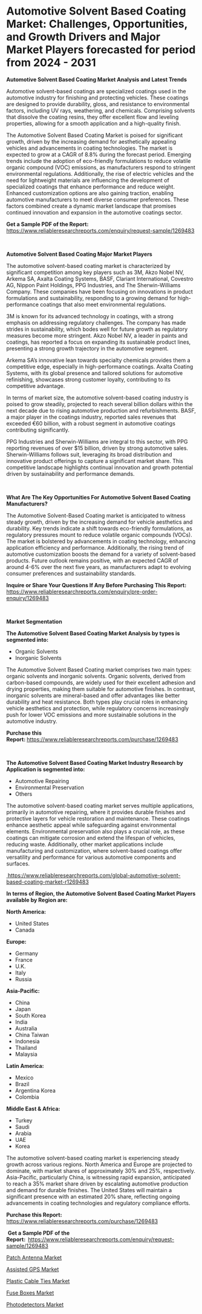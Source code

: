 <p><h1>Automotive Solvent Based Coating Market: Challenges, Opportunities, and Growth Drivers and Major Market Players forecasted for period from 2024 - 2031</h1></p><p><strong>Automotive Solvent Based Coating Market Analysis and Latest Trends</strong></p>
<p><p>Automotive solvent-based coatings are specialized coatings used in the automotive industry for finishing and protecting vehicles. These coatings are designed to provide durability, gloss, and resistance to environmental factors, including UV rays, weathering, and chemicals. Comprising solvents that dissolve the coating resins, they offer excellent flow and leveling properties, allowing for a smooth application and a high-quality finish. </p><p>The Automotive Solvent Based Coating Market is poised for significant growth, driven by the increasing demand for aesthetically appealing vehicles and advancements in coating technologies. The market is expected to grow at a CAGR of 8.8% during the forecast period. Emerging trends include the adoption of eco-friendly formulations to reduce volatile organic compound (VOC) emissions, as manufacturers respond to stringent environmental regulations. Additionally, the rise of electric vehicles and the need for lightweight materials are influencing the development of specialized coatings that enhance performance and reduce weight. Enhanced customization options are also gaining traction, enabling automotive manufacturers to meet diverse consumer preferences. These factors combined create a dynamic market landscape that promises continued innovation and expansion in the automotive coatings sector.</p></p>
<p><strong>Get a Sample PDF of the Report:&nbsp;</strong> <a href="https://www.reliableresearchreports.com/enquiry/request-sample/1269483?utm_campaign=37&utm_medium=2&utm_source=Github&utm_content=ia&utm_term=30092024&utm_id=automotive-solvent-based-coating">https://www.reliableresearchreports.com/enquiry/request-sample/1269483</a></p>
<p>&nbsp;</p>
<p><strong>Automotive Solvent Based Coating Major Market Players</strong></p>
<p><p>The automotive solvent-based coating market is characterized by significant competition among key players such as 3M, Akzo Nobel NV, Arkema SA, Axalta Coating Systems, BASF, Clariant International, Covestro AG, Nippon Paint Holdings, PPG Industries, and The Sherwin-Williams Company. These companies have been focusing on innovations in product formulations and sustainability, responding to a growing demand for high-performance coatings that also meet environmental regulations.</p><p>3M is known for its advanced technology in coatings, with a strong emphasis on addressing regulatory challenges. The company has made strides in sustainability, which bodes well for future growth as regulatory measures become more stringent. Akzo Nobel NV, a leader in paints and coatings, has reported a focus on expanding its sustainable product lines, presenting a strong growth trajectory in the automotive segment.</p><p>Arkema SA’s innovative lean towards specialty chemicals provides them a competitive edge, especially in high-performance coatings. Axalta Coating Systems, with its global presence and tailored solutions for automotive refinishing, showcases strong customer loyalty, contributing to its competitive advantage.</p><p>In terms of market size, the automotive solvent-based coating industry is poised to grow steadily, projected to reach several billion dollars within the next decade due to rising automotive production and refurbishments. BASF, a major player in the coatings industry, reported sales revenues that exceeded €60 billion, with a robust segment in automotive coatings contributing significantly.</p><p>PPG Industries and Sherwin-Williams are integral to this sector, with PPG reporting revenues of over $15 billion, driven by strong automotive sales. Sherwin-Williams follows suit, leveraging its broad distribution and innovative product offerings to capture a significant market share. This competitive landscape highlights continual innovation and growth potential driven by sustainability and performance demands.</p></p>
<p>&nbsp;</p>
<p><strong>What Are The Key Opportunities For Automotive Solvent Based Coating Manufacturers?</strong></p>
<p><p>The Automotive Solvent-Based Coating market is anticipated to witness steady growth, driven by the increasing demand for vehicle aesthetics and durability. Key trends indicate a shift towards eco-friendly formulations, as regulatory pressures mount to reduce volatile organic compounds (VOCs). The market is bolstered by advancements in coating technology, enhancing application efficiency and performance. Additionally, the rising trend of automotive customization boosts the demand for a variety of solvent-based products. Future outlook remains positive, with an expected CAGR of around 4-6% over the next five years, as manufacturers adapt to evolving consumer preferences and sustainability standards.</p></p>
<p><strong>Inquire or Share Your Questions If Any Before Purchasing This Report:</strong> <a href="https://www.reliableresearchreports.com/enquiry/pre-order-enquiry/1269483?utm_campaign=37&utm_medium=2&utm_source=Github&utm_content=ia&utm_term=30092024&utm_id=automotive-solvent-based-coating">https://www.reliableresearchreports.com/enquiry/pre-order-enquiry/1269483</a></p>
<p>&nbsp;</p>
<p><strong>Market Segmentation</strong></p>
<p><strong>The Automotive Solvent Based Coating Market Analysis by types is segmented into:</strong></p>
<p><ul><li>Organic Solvents</li><li>Inorganic Solvents</li></ul></p>
<p><p>The Automotive Solvent Based Coating market comprises two main types: organic solvents and inorganic solvents. Organic solvents, derived from carbon-based compounds, are widely used for their excellent adhesion and drying properties, making them suitable for automotive finishes. In contrast, inorganic solvents are mineral-based and offer advantages like better durability and heat resistance. Both types play crucial roles in enhancing vehicle aesthetics and protection, while regulatory concerns increasingly push for lower VOC emissions and more sustainable solutions in the automotive industry.</p></p>
<p><strong>Purchase this Report:&nbsp;</strong><a href="https://www.reliableresearchreports.com/purchase/1269483?utm_campaign=37&utm_medium=2&utm_source=Github&utm_content=ia&utm_term=30092024&utm_id=automotive-solvent-based-coating">https://www.reliableresearchreports.com/purchase/1269483</a></p>
<p>&nbsp;</p>
<p><strong>The Automotive Solvent Based Coating Market Industry Research by Application is segmented into:</strong></p>
<p><ul><li>Automotive Repairing</li><li>Environmental Preservation</li><li>Others</li></ul></p>
<p><p>The automotive solvent-based coating market serves multiple applications, primarily in automotive repairing, where it provides durable finishes and protective layers for vehicle restoration and maintenance. These coatings enhance aesthetic appeal while safeguarding against environmental elements. Environmental preservation also plays a crucial role, as these coatings can mitigate corrosion and extend the lifespan of vehicles, reducing waste. Additionally, other market applications include manufacturing and customization, where solvent-based coatings offer versatility and performance for various automotive components and surfaces.</p></p>
<p><a href="https://www.reliableresearchreports.com/global-automotive-solvent-based-coating-market-r1269483?utm_campaign=37&utm_medium=2&utm_source=Github&utm_content=ia&utm_term=30092024&utm_id=automotive-solvent-based-coating">&nbsp;https://www.reliableresearchreports.com/global-automotive-solvent-based-coating-market-r1269483</a></p>
<p><strong>In terms of Region, the Automotive Solvent Based Coating Market Players available by Region are:</strong></p>
<p>
    <p> <strong> North America: </strong>
        <ul>
            <li>United States</li>
            <li>Canada</li>
        </ul>
        </p> 
    <p> <strong> Europe: </strong>
        <ul>
            <li>Germany</li>
            <li>France</li>
            <li>U.K.</li>
            <li>Italy</li>
            <li>Russia</li>
        </ul>
        </p> 
    <p> <strong> Asia-Pacific: </strong>
        <ul>
            <li>China</li>
            <li>Japan</li>
            <li>South Korea</li>
            <li>India</li>
            <li>Australia</li>
            <li>China Taiwan</li>
            <li>Indonesia</li>
            <li>Thailand</li>
            <li>Malaysia</li>
        </ul>
        </p> 
    <p> <strong> Latin America: </strong>
        <ul>
            <li>Mexico</li>
            <li>Brazil</li>
            <li>Argentina Korea</li>
            <li>Colombia</li>
        </ul>
        </p> 
    <p> <strong> Middle East & Africa: </strong>
        <ul>
            <li>Turkey</li>
            <li>Saudi</li>
            <li>Arabia</li>
            <li>UAE</li>
            <li>Korea</li>
        </ul>
    </p>
    </p>
<p><p>The automotive solvent-based coating market is experiencing steady growth across various regions. North America and Europe are projected to dominate, with market shares of approximately 30% and 25%, respectively. Asia-Pacific, particularly China, is witnessing rapid expansion, anticipated to reach a 35% market share driven by escalating automotive production and demand for durable finishes. The United States will maintain a significant presence with an estimated 20% share, reflecting ongoing advancements in coating technologies and regulatory compliance efforts.</p></p>
<p><strong>Purchase this Report: </strong><a href="https://www.reliableresearchreports.com/purchase/1269483?utm_campaign=37&utm_medium=2&utm_source=Github&utm_content=ia&utm_term=30092024&utm_id=automotive-solvent-based-coating">https://www.reliableresearchreports.com/purchase/1269483</a></p>
<p>&nbsp;<strong>Get a Sample PDF of the Report:&nbsp;&nbsp;</strong><a href="https://www.reliableresearchreports.com/enquiry/request-sample/1269483?utm_campaign=37&utm_medium=2&utm_source=Github&utm_content=ia&utm_term=30092024&utm_id=automotive-solvent-based-coating">https://www.reliableresearchreports.com/enquiry/request-sample/1269483</a></p>
<p><strong></strong></p>
<p><p><a href="https://www.linkedin.com/pulse/navigating-patch-antenna-market-expert-analysis-forecast-period-guk5e?utm_campaign=37&utm_medium=2&utm_source=Github&utm_content=ia&utm_term=30092024&utm_id=automotive-solvent-based-coating">Patch Antenna Market</a></p><p><a href="https://github.com/AngelaWalsh696/Market-Research-Report-List-1/blob/main/assisted-gps-market.md?utm_campaign=37&utm_medium=2&utm_source=Github&utm_content=ia&utm_term=30092024&utm_id=automotive-solvent-based-coating">Assisted GPS Market</a></p><p><a href="https://www.linkedin.com/pulse/strategic-insights-global-plastic-cable-ties-market-trends-tnhec?utm_campaign=37&utm_medium=2&utm_source=Github&utm_content=ia&utm_term=30092024&utm_id=automotive-solvent-based-coating">Plastic Cable Ties Market</a></p><p><a href="https://issuu.com/reportprime-2/docs/fuse-boxes-market-size-2030.pptx_3fce290cb4447c?utm_campaign=37&utm_medium=2&utm_source=Github&utm_content=ia&utm_term=30092024&utm_id=automotive-solvent-based-coating">Fuse Boxes Market</a></p><p><a href="https://issuu.com/reportprime-2/docs/photodetectors-market-size-2030.ppt_2dc92e9840a690?utm_campaign=37&utm_medium=2&utm_source=Github&utm_content=ia&utm_term=30092024&utm_id=automotive-solvent-based-coating">Photodetectors Market</a></p></p>
